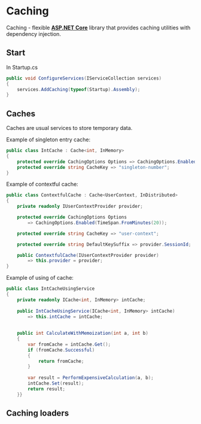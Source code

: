 Caching
======
Caching - flexible **[ASP.NET Core](https://github.com/dotnet/aspnetcore)**  library that provides caching utilities with dependency injection.

## Start
In Startup.cs
```csharp
public void ConfigureServices(IServiceCollection services)  
{  
	services.AddCaching(typeof(Startup).Assembly);  
}
```


## Caches
Caches are usual services to store temporary data. 

Example of singleton entry cache:
```csharp
public class IntCache : Cache<int, InMemory>  
{  
	protected override CachingOptions Options => CachingOptions.Enabled(TimeSpan.FromSeconds(15));  
	protected override string CacheKey => "singleton-number";  
}
```
Example of contextful cache:
```csharp
public class ContextfulCache : Cache<UserContext, InDistributed>  
{  
	private readonly IUserContextProvider provider;  

	protected override CachingOptions Options 
		=> CachingOptions.Enabled(TimeSpan.FromMinutes(20));  

	protected override string CacheKey => "user-context";  

	protected override string DefaultKeySuffix => provider.SessionId;  

	public ContextfulCache(IUserContextProvider provider)   
		=> this.provider = provider;  
}
```


Example of using of cache:
```csharp
public class IntCacheUsingService  
{  
	private readonly ICache<int, InMemory> intCache;  
  
	public IntCacheUsingService(ICache<int, InMemory> intCache)   
		=> this.intCache = intCache;  
  
  
 	public int CalculateWithMemoization(int a, int b)  
 	{
		var fromCache = intCache.Get();  
		if (fromCache.Successful)  
		{
			return fromCache;  
		} 
		
		var result = PerformExpensiveCalculation(a, b);  
		intCache.Set(result);  
		return result;  
	}}
```
## Caching loaders

